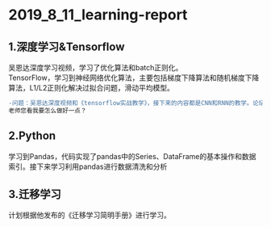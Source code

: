 # 2019_8_11_learning-report
## 1.深度学习&Tensorflow
吴恩达深度学习视频，学习了优化算法和batch正则化。    
TensorFlow，学习到神经网络优化算法，主要包括梯度下降算法和随机梯度下降算法，L1/L2正则化解决过拟合问题，滑动平均模型。

```diff
-问题：吴恩达深度视频和《tensorflow实战教学》，接下来的内容都是CNN和RNN的教学。论坛中有人推荐：如果主要从事NLP的话直接学习RNN比较好。
老师您看我要怎么做好一点？
```       

## 2.Python
学习到Pandas，代码实现了pandas中的Series、DataFrame的基本操作和数据索引。接下来学习利用pandas进行数据清洗和分析
  
## 3.迁移学习
计划根据他发布的《迁移学习简明手册》进行学习。

  
 







